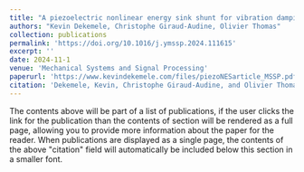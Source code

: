 ```yaml
---
title: "A piezoelectric nonlinear energy sink shunt for vibration damping"
authors: "Kevin Dekemele, Christophe Giraud-Audine, Olivier Thomas"
collection: publications
permalink: 'https://doi.org/10.1016/j.ymssp.2024.111615'
excerpt: ''
date: 2024-11-1
venue: 'Mechanical Systems and Signal Processing'
paperurl: 'https://www.kevindekemele.com/files/piezoNESarticle_MSSP.pdf'
citation: 'Dekemele, Kevin, Christophe Giraud-Audine, and Olivier Thomas. "A piezoelectric nonlinear energy sink shunt for vibration damping." Mechanical Systems and Signal Processing 220 (2024): 111615.'
---
```


The contents above will be part of a list of publications, if the user clicks the link for the publication than the contents of section will be rendered as a full page, allowing you to provide more information about the paper for the reader. When publications are displayed as a single page, the contents of the above "citation" field will automatically be included below this section in a smaller font.
